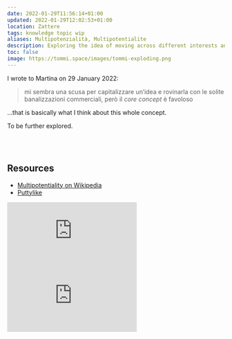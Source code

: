 ```yaml
---
date: 2022-01-29T11:56:14+01:00
updated: 2022-01-29T12:02:53+01:00
location: Zattere
tags: knowledge topic wip
aliases: Multipotenzialità, Multipotentialite
description: Exploring the idea of moving across different interests and fields without never sticking to one only — essentially, me.
toc: false
image: https://tommi.space/images/tommi-exploding.png
---
```

I wrote to Martina on <time datetime='2022-01-29T12:13:37+01:00'>29 January 2022</time>:

<blockquote lang='it'><p>mi sembra una scusa per capitalizzare un’idea e rovinarla con le solite banalizzazioni commerciali, però il <i lang='en'>core concept</i> è favoloso</p></blockquote>

…that is basically what I think about this whole concept.

To be further explored.

<br>
<br>

## Resources

- [Multipotentiality on Wikipedia](https://en.wikipedia.org/wiki/Multipotentiality 'Multipotentiality on Wikipedia')
- [Puttylike](https://puttylike.com/)

<div class='embed-container'><iframe src='https://embed.ted.com/talks/lang/en/emilie_wapnick_why_some_of_us_don_t_have_one_true_calling' frameborder='0' scrolling='no' allowfullscreen></iframe></div>

<div class='embed-container' lang='it'><iframe src='https://www.youtube-nocookie.com/embed/1FcJMTzmhlA' title='“Multipotenzialità„ su YouTube' frameborder='0' allow='accelerometer; autoplay; clipboard-write; encrypted-media; gyroscope; picture-in-picture' allowfullscreen></iframe></div>